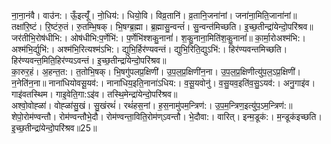

  
ना॒ना॒नंवै। वाउ॑न:। ऊँ॒इत्यूँ॑। नो॒धिय॑:। धियो॒वि। विव्र॒तानि॑। व्र॒तानि॒जना॑नां। जना॑ना॒मिति॒जाना॑नां॥ तक्षा॑रि॒ष्टं। रि॒ष्टंरु॒तं। रु॒तम्भि॒षक्। भि॒षग्ब्र॒ह्मा। ब्र॒ह्मासु॒न्वन्तं॑। सु॒न्वन्त॑मिच्छति। इ॒च्छ॒तीन्द्रा॑येन्दो॒परि॑श्रव॥  
जर॑तीभि॒रोष॑धीभि:। ओष॑धीभि:प॒र्णेभि॑:। प॒र्णेभि॑श्शकु॒नानां॑। श॒कु॒नाना॒मिति॑श॒कु॒नानां॑॥ का॒र्मा॒रोअश्म॑भि:। अश्म॑भि॒र्द्युभि॑:। अश्म॑भि॒रित्यश्म॑ऽभि:। द्युभि॒र्हिर॑ण्यवन्तं। द्युभि॒रिति॒द्युऽभि॑:। हिर॑ण्यवन्तमिच्छति। हिर॑ण्यवन्त॒मिति॒हिर॑ण्यऽवन्तं। इ॒च्छ॒तीन्द्रा॑येन्दो॒परि॑श्रव॥  
का॒रुर॒हं। अ॒हन्त॒त:। त॒तोभि॒षक्। भि॒षगु॑पलप्र॒क्षिणी॑। उ॒प॒ल॒प्र॒क्षिणी॑न॒ना। उ॒प॒ल॒प्र॒क्षिणीत्यु॑प॒ल॒ऽप्र॒क्षिणी॑। न॒नेति॑न॒ना॥ नाना॑धियोवसू॒यव॑:। नाना॑धिय॒इति॒नाना॑ऽधिय:। व॒सू॒यवोनु॑। व॒सु॒यव॒इति॑व॒सु॒ऽयव॑:। अनु॒गाइ॑व। गाइ॑वतस्थिम। गाइ॒वेति॒गा:ऽइ॑व। तस्थि॒मेन्द्रा॑येन्दो॒परि॑श्रव॥  
अश्वो॒वोह्ळा॑। वोह्ळा॑सु॒खं। सु॒खंरथं॑। रथं॑हस॒नां। ह॒स॒नामु॑पम॒न्त्रिण॑:। उ॒प॒म॒न्त्रिण॒इत्यु॑प॒ऽम॒न्त्रिण॑:॥ शेपो॒रोम॑ण्वन्तौ। रोम॑ण्वन्तौभे॒दौ। रोम॑ण्वन्ता॒विति॒रोम॑ण्ऽवन्तौ। भे॒दौवा:। वारित्। इन्म॒डूक॑:। म॒न्डूक॑इच्छति। इ॒च्छ॒तीन्द्रा॑येन्दो॒परि॑श्रव॥25॥  
